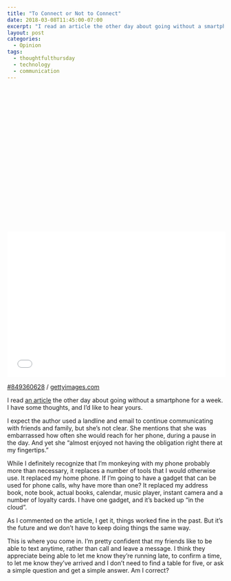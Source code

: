 ```yaml
---
title: "To Connect or Not to Connect"
date: 2018-03-08T11:45:00-07:00
excerpt: "I read an article the other day about going without a smartphone for a week. I have some thoughts, and I’d like to hear yours."
layout: post
categories:
  - Opinion
tags:
  - thoughtfulthursday
  - technology
  - communication
---
```

<div class="getty embed image alignright"><div style="padding:66.732285% 0 0 0"><iframe src="//embed.gettyimages.com/embed/849360628?et=aDNpNocDSENBEOLwSjKbng&tld=ca&sig=fwV_99YtlajPfjSRpgmM4mW2Rbk5etw2YHCbtAFMi6I=&caption=true&ver=1" scrolling="no" frameborder="0" width="508" height="339"></iframe></div>
  <p>
    <a href="https://www.gettyimages.ca/detail/849360628" target="_blank" rel="noopener noreferrer">#849360628</a> /
    <a href="https://www.gettyimages.ca" target="_blank" rel="noopener noreferrer">gettyimages.com</a>
  </p>
</div>

I read [an article](https://www.apartmenttherapy.com/phone-fast-break-health-wellness-challenge-254618) the other day about going without a smartphone for a week. I have some thoughts, and I’d like to hear yours.

I expect the author used a landline and email to continue communicating with friends and family, but she’s not clear. She mentions that she was embarrassed how often she would reach for her phone, during a pause in the day. And yet she “almost enjoyed not having the obligation right there at my fingertips.”

While I definitely recognize that I’m monkeying with my phone probably more than necessary, it replaces a number of tools that I would otherwise use. It replaced my home phone. If I’m going to have a gadget that can be used for phone calls, why have more than one? It replaced my address book, note book, actual books, calendar, music player, instant camera and a number of loyalty cards. I have one gadget, and it’s backed up “in the cloud”.

As I commented on the article, I get it, things worked fine in the past. But it’s the future and we don’t have to keep doing things the same way.

This is where you come in. I’m pretty confident that my friends like to be able to text anytime, rather than call and leave a message. I think they appreciate being able to let me know they’re running late, to confirm a time, to let me know they’ve arrived and I don’t need to find a table for five, or ask a simple question and get a simple answer. Am I correct?
